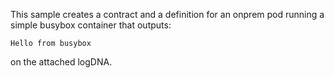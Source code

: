 This sample creates a contract and a definition for an onprem pod running a simple busybox container that outputs:

```text
Hello from busybox
```

on the attached logDNA.